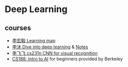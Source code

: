 # Deep Learning
## courses
- [李宏毅  Learning map](http://speech.ee.ntu.edu.tw/~tlkagk/courses_ML20.html)
- [李沐 Dive into deep learning](https://d2l.ai/) & [Notes](https://github.com/HIT-UG-Group/DeepLearning-MuLi-Notes)
- [李飞飞 cs231n CNN for visual recognition](https://cs231n.github.io/)
- [CS188: Intro to AI](https://inst.eecs.berkeley.edu/~cs188/sp22/) for beginners provided by Berkeley